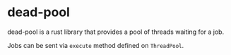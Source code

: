 # dead-pool
dead-pool is a rust library that provides a pool of threads waiting for a job.

Jobs can be sent via `execute` method defined on `ThreadPool`.
